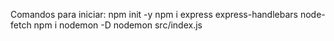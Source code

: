 Comandos para iniciar:
npm init -y
npm i express express-handlebars node-fetch
npm i nodemon -D
nodemon src/index.js